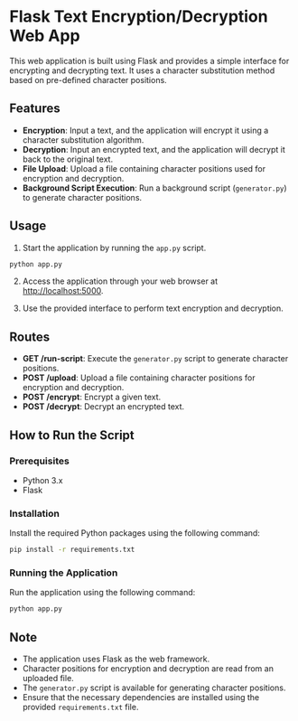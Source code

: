 # Flask Text Encryption/Decryption Web App

This web application is built using Flask and provides a simple interface for encrypting and decrypting text. It uses a character substitution method based on pre-defined character positions.

## Features

- **Encryption**: Input a text, and the application will encrypt it using a character substitution algorithm.
- **Decryption**: Input an encrypted text, and the application will decrypt it back to the original text.
- **File Upload**: Upload a file containing character positions used for encryption and decryption.
- **Background Script Execution**: Run a background script (`generator.py`) to generate character positions.

## Usage

1. Start the application by running the `app.py` script.
```bash
python app.py
```

2. Access the application through your web browser at [http://localhost:5000](http://localhost:5000).

3. Use the provided interface to perform text encryption and decryption.

## Routes

- **GET /run-script**: Execute the `generator.py` script to generate character positions.
- **POST /upload**: Upload a file containing character positions for encryption and decryption.
- **POST /encrypt**: Encrypt a given text.
- **POST /decrypt**: Decrypt an encrypted text.

## How to Run the Script

### Prerequisites

- Python 3.x
- Flask

### Installation

Install the required Python packages using the following command:
```bash
pip install -r requirements.txt
```

### Running the Application

Run the application using the following command:
```bash
python app.py
```

## Note

- The application uses Flask as the web framework.
- Character positions for encryption and decryption are read from an uploaded file.
- The `generator.py` script is available for generating character positions.
- Ensure that the necessary dependencies are installed using the provided `requirements.txt` file.
